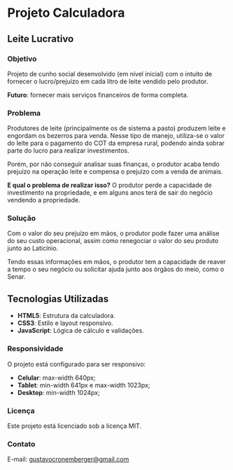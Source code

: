 # Projeto Calculadora

## Leite Lucrativo

### Objetivo

Projeto de cunho social desenvolvido (em nível inicial) com o intuito de fornecer o lucro/prejuízo em cada litro de leite vendido pelo produtor.

**Futuro**: fornecer mais serviços financeiros de forma completa.

### Problema

Produtores de leite (principalmente os de sistema a pasto) produzem leite e engordam os bezerros para venda. Nesse tipo de manejo, utiliza-se o valor do leite para o pagamento do COT da empresa rural, podendo ainda sobrar parte do lucro para realizar investimentos.

Porém, por não conseguir analisar suas finanças, o produtor acaba tendo prejuízo na operação leite e compensa o prejuízo com a venda de animais.

**E qual o problema de realizar isso?**
O produtor perde a capacidade de investimento na propriedade, e em alguns anos terá de sair do negócio vendendo a propriedade.

### Solução
Com o valor do seu prejuízo em mãos, o produtor pode fazer uma análise do seu custo operacional, assim como renegociar o valor do seu produto junto ao Laticínio.

Tendo essas informações em mãos, o produtor tem a capacidade de reaver a tempo o seu negócio ou solicitar ajuda junto aos órgãos do meio, como o Senar.

## Tecnologias Utilizadas
- **HTML5**: Estrutura da calculadora.
- **CSS3**: Estilo e layout responsivo.
- **JavaScript**: Lógica de cálculo e validações.

### Responsividade
O projeto está configurado para ser responsivo:
- **Celular**: max-width 640px;
- **Tablet**: min-width 641px e max-width 1023px;
- **Desktop**: min-width 1024px;

### Licença
Este projeto está licenciado sob a licença MIT.

### Contato
E-mail: gustavocronemberger@gmail.com
